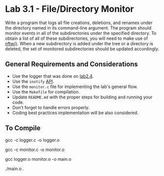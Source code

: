 Lab 3.1 - File/Directory Monitor
================================

Write a program that logs all file creations, deletions, and renames under the directory named in its command-line argument.
The program should monitor events in all of the subdirectories under the specified directory.
To obtain a list of all of these subdirectories, you will need to make use of [nftw()](https://linux.die.net/man/3/nftw).
When a new subdirectory is added under the tree or a directory is deleted, the set of monitored subdirectories should be updated accordingly.

General Requirements and Considerations
---------------------------------------
- Use the logger that was done on [lab2.4](https://github.com/CodersSquad/ap-labs/tree/master/labs/lab2.4).
- Use the `inotify` [API](http://man7.org/linux/man-pages/man7/inotify.7.html).
- Use the `monitor.c` file for implementing the lab's general flow.
- Use the `Makefile` for compilation.
- Update `README.md` with the proper steps for building and running your code.
- Don't forget to handle errors properly.
- Coding best practices implementation will be also considered.

To Compile
---------------------------------------
 gcc -c logger.c -o logger.o

 gcc -c monitor.c -o monitor.o

 gcc logger.o monitor.o -o main.o

 ./main.o .
